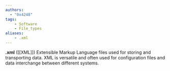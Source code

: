```yaml
---
authors:
  - "0x4248"
tags:
    - Software
    - File_types
aliases:
    - .xml
---
```

**.xml** ([[XML]]) Extensible Markup Language files used for storing and transporting data. XML is versatile and often used for configuration files and data interchange between different systems.
